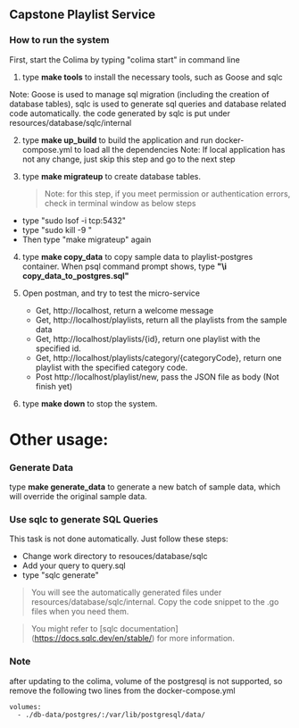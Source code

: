 ## Capstone Playlist Service

### How to run the system

First, start the Colima by typing "colima start" in command line

1. type **make tools** to install the necessary tools, such as Goose and sqlc

Note: Goose is used to manage sql migration (including the creation of database tables),
sqlc is used to generate sql queries and database related code automatically.
the code generated by sqlc is put under resources/database/sqlc/internal

2. type **make up_build** to build the application and run docker-compose.yml to load all
   the dependencies
   Note: If local application has not any change, just skip this step and go to the next step

3. type **make migrateup** to create database tables.
   > Note: for this step, if you meet permission or authentication errors, check in terminal window as below steps

- type "sudo lsof -i tcp:5432"
- type "sudo kill -9 <pid-number>"
- Then type "make migrateup" again

4. type **make copy_data** to copy sample data to playlist-postgres container.
   When psql command prompt shows, type **"\i copy_data_to_postgres.sql"**

5. Open postman, and try to test the micro-service

   - Get, http://localhost, return a welcome message
   - Get, http://localhost/playlists, return all the playlists from the sample data
   - Get, http://localhost/playlists/{id}, return one playlist with the specified id.
   - Get, http://localhost/playlists/category/{categoryCode}, return one playlist with the specified
     category code.
   - Post http://localhost/playlist/new, pass the JSON file as body (Not finish yet)

6. type **make down** to stop the system.

# Other usage:

### Generate Data

type **make generate_data** to generate a new batch of sample data, which will override the
original sample data.

### Use sqlc to generate SQL Queries

This task is not done automatically. Just follow these steps:

- Change work directory to resouces/database/sqlc
- Add your query to query.sql
- type "sqlc generate"

> You will see the automatically generated files under resources/database/sqlc/internal. Copy the code snippet to the .go files when you need them.

> You might refer to [sqlc documentation] (https://docs.sqlc.dev/en/stable/) for more information.

### Note

after updating to the colima,
volume of the postgresql is not supported, so
remove the following two lines from the docker-compose.yml

    volumes:
      - ./db-data/postgres/:/var/lib/postgresql/data/
